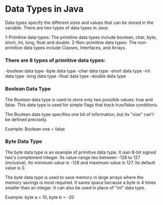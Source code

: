 # Data Types in Java
Data types specify the different sizes and values that can be stored in the variable. There are two types of data types in Java:

1-Primitive data types: The primitive data types include boolean, char, byte, short, int, long, float and double.
2-Non-primitive data types: The non-primitive data types include Classes, Interfaces, and Arrays.


### There are 8 types of primitive data types:

-boolean data type
-byte data type
-char data type
-short data type
-int data type
-long data type
-float data type
-double data type

### Boolean Data Type
The Boolean data type is used to store only two possible values: true and false. This data type is used for simple flags that track true/false conditions.

The Boolean data type specifies one bit of information, but its "size" can't be defined precisely.

Example: Boolean one = false

### Byte Data Type
The byte data type is an example of primitive data type. It isan 8-bit signed two's complement integer. Its value-range lies between -128 to 127 (inclusive). Its minimum value is -128 and maximum value is 127. Its default value is 0.

The byte data type is used to save memory in large arrays where the memory savings is most required. It saves space because a byte is 4 times smaller than an integer. It can also be used in place of "int" data type.

Example: byte a = 10, byte b = -20

